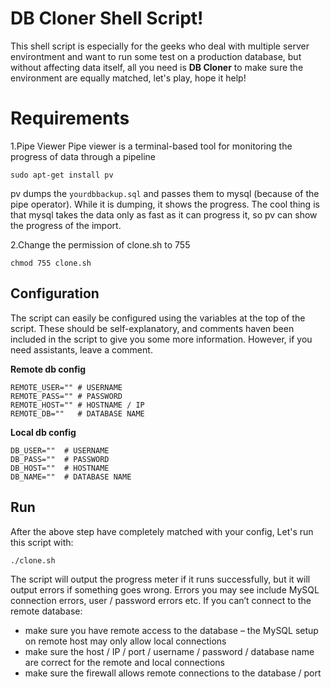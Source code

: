 # DB Cloner Shell Script!

This shell script is especially for the geeks who deal with multiple server environtment and want to run some test on a production database, but without affecting data itself, all you need is **DB Cloner** to make sure the environment are equally matched, let's play, hope it help!


# Requirements
1.Pipe Viewer
Pipe viewer is a terminal-based tool for monitoring the progress of data through a pipeline

    sudo apt-get install pv

pv dumps the `yourdbbackup.sql` and passes them to mysql (because of the pipe operator). While it is dumping, it shows the progress. The cool thing is that mysql takes the data only as fast as it can progress it, so pv can show the progress of the import.

2.Change the permission of clone.sh to 755

    chmod 755 clone.sh

## Configuration
The script can easily be configured using the variables at the top of the script. These should be self-explanatory, and comments haven been included in the script to give you some more information. However, if you need assistants, leave a comment.

**Remote db config**

    REMOTE_USER="" # USERNAME
    REMOTE_PASS="" # PASSWORD
    REMOTE_HOST="" # HOSTNAME / IP
    REMOTE_DB=""   # DATABASE NAME

**Local db config**

    DB_USER=""  # USERNAME
    DB_PASS=""  # PASSWORD
    DB_HOST=""  # HOSTNAME
    DB_NAME=""  # DATABASE NAME
    
## Run

After the above step have completely matched with your config, 
Let's run this script with:

    ./clone.sh

The script will output the progress meter if it runs successfully, but it will output errors if something goes wrong. Errors you may see include MySQL connection errors, user / password errors etc. If you can’t connect to the remote database:

-   make sure you have remote access to the database – the MySQL setup on remote host may only allow local connections
-   make sure the host / IP / port / username / password / database name are correct for the remote and local connections
-   make sure the firewall allows remote connections to the database / port
